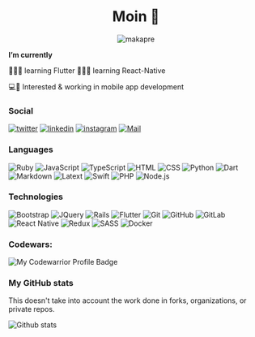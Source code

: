 <h1 align="center"> Moin 👋 </h1>

<!--
💻 I’m currently working with Ruby on Rails 💎
-->

<p align="center"> <img src="https://komarev.com/ghpvc/?username=makapre" alt="makapre"/> </p> 

**I’m currently** 

👨🏼‍💻 learning Flutter 
👨🏼‍💻 learning React-Native

💻📱 Interested & working in mobile app development

<!--
**Makapre/Makapre** is a ✨ _special_ ✨ repository because its `README.md` (this file) appears on your GitHub profile.

Here are some ideas to get you started:

- 🔭 I’m currently working on ...
- 🌱 I’m currently learning ...
- 👯 I’m looking to collaborate on ...
- 🤔 I’m looking for help with ...
- 💬 Ask me about ...
- 📫 How to reach me: ...
- 😄 Pronouns: ...
- ⚡ Fun fact: ...
-->

### Social

[![twitter](https://img.shields.io/badge/makapre%20-%231DA1F2.svg?&style=for-the-badge&logo=Twitter&logoColor=white)](https://twitter.com/makapre)
[![linkedin](https://img.shields.io/badge/Marius_Preikschat%20-%230077B5.svg?&style=for-the-badge&logo=linkedin&logoColor=white)](https://www.linkedin.com/in/marius-kai-preikschat-1742b7200/)
[![instagram](https://img.shields.io/badge/makapre_%20-%23E4405F.svg?&style=for-the-badge&logo=Instagram&logoColor=white)](https://www.instagram.com/makapre_)
[![Mail](https://img.shields.io/badge/gmail-D14836?style=for-the-badge&logo=gmail&logoColor=white)](mailto:m.preikschat@googlemail.com)

### Languages

![Ruby](https://img.shields.io/badge/ruby-%23CC342D.svg?&style=for-the-badge&logo=ruby&logoColor=white)
![JavaScript](https://img.shields.io/badge/javascript%20-%23323330.svg?&style=for-the-badge&logo=javascript&logoColor=%23F7DF1E)
![TypeScript](https://img.shields.io/badge/typescript%20-%23007ACC.svg?&style=for-the-badge&logo=typescript&logoColor=white)
![HTML](https://img.shields.io/badge/html5%20-%23E34F26.svg?&style=for-the-badge&logo=html5&logoColor=white)
![CSS](https://img.shields.io/badge/css3%20-%231572B6.svg?&style=for-the-badge&logo=css3&logoColor=white)
![Python](https://img.shields.io/badge/python%20-%2314354C.svg?&style=for-the-badge&logo=python&logoColor=white)
![Dart](https://img.shields.io/badge/dart-%230175C2.svg?&style=for-the-badge&logo=dart&logoColor=white)
![Markdown](https://img.shields.io/badge/markdown-%23000000.svg?&style=for-the-badge&logo=markdown&logoColor=white)
![Latext](https://img.shields.io/badge/latex%20-%23008080.svg?&style=for-the-badge&logo=latex&logoColor=white)
![Swift](https://img.shields.io/badge/swift-%23FA7343.svg?&style=for-the-badge&logo=swift&logoColor=white)
![PHP](https://img.shields.io/badge/php-%23777BB4.svg?&style=for-the-badge&logo=php&logoColor=white)
![Node.js](https://img.shields.io/badge/node.js%20-%2343853D.svg?&style=for-the-badge&logo=node.js&logoColor=white)

### Technologies

![Bootstrap](https://img.shields.io/badge/bootstrap%20-%23563D7C.svg?&style=for-the-badge&logo=bootstrap&logoColor=white)
![JQuery](https://img.shields.io/badge/jquery%20-%230769AD.svg?&style=for-the-badge&logo=jquery&logoColor=white)
![Rails](https://img.shields.io/badge/rails%20-%23CC0000.svg?&style=for-the-badge&logo=ruby-on-rails&logoColor=white)
![Flutter](https://img.shields.io/badge/Flutter%20-%2302569B.svg?&style=for-the-badge&logo=Flutter&logoColor=white)
![Git](https://img.shields.io/badge/git%20-%23F05033.svg?&style=for-the-badge&logo=git&logoColor=white)
![GitHub](https://img.shields.io/badge/github%20-%23121011.svg?&style=for-the-badge&logo=github&logoColor=white)
![GitLab](https://img.shields.io/badge/gitlab%20-%23181717.svg?&style=for-the-badge&logo=gitlab&logoColor=white)
![React Native](https://img.shields.io/badge/react_native%20-%2320232a.svg?&style=for-the-badge&logo=react&logoColor=%2361DAFB)
![Redux](https://img.shields.io/badge/redux%20-%23593d88.svg?&style=for-the-badge&logo=redux&logoColor=white)
![SASS](https://img.shields.io/badge/SASS%20-hotpink.svg?&style=for-the-badge&logo=SASS&logoColor=white)
![Docker](https://img.shields.io/badge/docker%20-%230db7ed.svg?&style=for-the-badge&logo=docker&logoColor=white)

### Codewars:

![My Codewarrior Profile Badge](https://www.codewars.com/users/Makapre/badges/small)

### My GitHub stats

This doesn't take into account the work done in forks, organizations, or private repos.

![Github stats](https://github-readme-stats.vercel.app/api?username=makapre&show_icons=true&theme=gotham)
